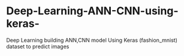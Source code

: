 # Deep-Learning-ANN-CNN-using-keras-
Deep Learning building ANN,CNN model Using Keras (fashion_mnist) dataset to predict images
